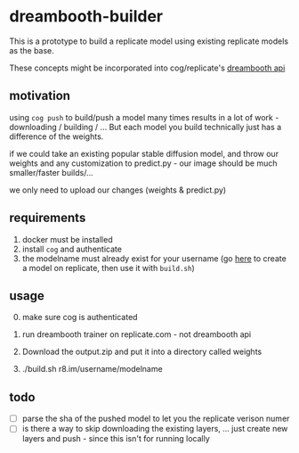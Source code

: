 # dreambooth-builder

This is a prototype to build a replicate model using existing replicate models as the base.

These concepts might be incorporated into cog/replicate's [dreambooth api](https://replicate.com/blog/dreambooth-api)

## motivation

using `cog push` to build/push a model many times results in a lot of work - downloading / building / ... But each model you build technically just has a difference of the weights.

if we could take an existing popular stable diffusion model, and throw our weights and any customization to predict.py - our image should be much smaller/faster builds/... 

we only need to upload our changes (weights & predict.py)

## requirements

1. docker must be installed
2. install `cog` and authenticate
3. the modelname must already exist for your username (go [here](https://replicate.com/create) to create a model on replicate, then use it with `build.sh`)

## usage

0. make sure cog is authenticated

1. run dreambooth trainer on replicate.com - not dreambooth api

2. Download the output.zip and put it into a directory called weights

3. ./build.sh r8.im/username/modelname

## todo

- [ ] parse the sha of the pushed model to let you the replicate verison numer
- [ ] is there a way to skip downloading the existing layers, ... just create new layers and push - since this isn't for running locally